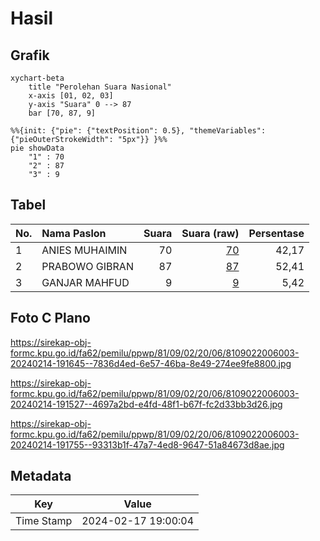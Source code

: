 # Hasil

## Grafik

```mermaid
xychart-beta
    title "Perolehan Suara Nasional"
    x-axis [01, 02, 03]
    y-axis "Suara" 0 --> 87
    bar [70, 87, 9]
```

```mermaid
%%{init: {"pie": {"textPosition": 0.5}, "themeVariables": {"pieOuterStrokeWidth": "5px"}} }%%
pie showData
    "1" : 70
    "2" : 87
    "3" : 9
```

## Tabel

| No. | Nama Paslon    | Suara | Suara (raw) | Persentase |
|:--- |:-------------- | -----:| -----------:| ----------:|
| 1   | ANIES MUHAIMIN | 70    | [70][p-1]   | 42,17      |
| 2   | PRABOWO GIBRAN | 87    | [87][p-2]   | 52,41      |
| 3   | GANJAR MAHFUD  | 9     | [9][p-3]    | 5,42       |


[p-1]: https://github.com/gigit-pemilu/pemilu-2024/blob/main/pilpres/hitung-suara/sub/81-maluku/sub/09-buru-selatan/sub/02-waesama/sub/2006-wamsisi/sub/003-tps/sub/paslon-1.txt
[p-2]: https://github.com/gigit-pemilu/pemilu-2024/blob/main/pilpres/hitung-suara/sub/81-maluku/sub/09-buru-selatan/sub/02-waesama/sub/2006-wamsisi/sub/003-tps/sub/paslon-2.txt
[p-3]: https://github.com/gigit-pemilu/pemilu-2024/blob/main/pilpres/hitung-suara/sub/81-maluku/sub/09-buru-selatan/sub/02-waesama/sub/2006-wamsisi/sub/003-tps/sub/paslon-3.txt

## Foto C Plano

https://sirekap-obj-formc.kpu.go.id/fa62/pemilu/ppwp/81/09/02/20/06/8109022006003-20240214-191645--7836d4ed-6e57-46ba-8e49-274ee9fe8800.jpg

https://sirekap-obj-formc.kpu.go.id/fa62/pemilu/ppwp/81/09/02/20/06/8109022006003-20240214-191527--4697a2bd-e4fd-48f1-b67f-fc2d33bb3d26.jpg

https://sirekap-obj-formc.kpu.go.id/fa62/pemilu/ppwp/81/09/02/20/06/8109022006003-20240214-191755--93313b1f-47a7-4ed8-9647-51a84673d8ae.jpg


## Metadata

| Key        | Value               |
| ---------- | ------------------- |
| Time Stamp | 2024-02-17 19:00:04 |



